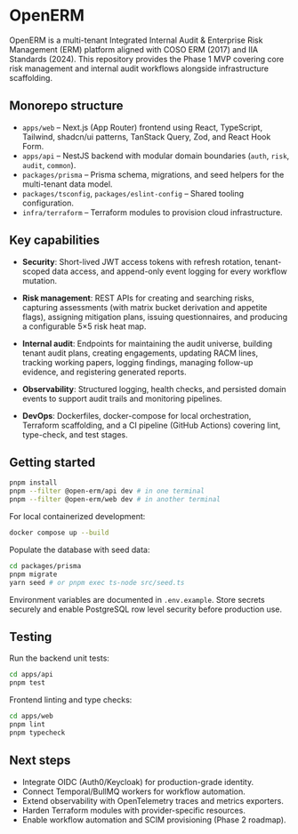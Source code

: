 # OpenERM

OpenERM is a multi-tenant Integrated Internal Audit & Enterprise Risk Management (ERM) platform
aligned with COSO ERM (2017) and IIA Standards (2024). This repository provides the Phase 1 MVP
covering core risk management and internal audit workflows alongside infrastructure scaffolding.

## Monorepo structure

- `apps/web` – Next.js (App Router) frontend using React, TypeScript, Tailwind, shadcn/ui patterns,
  TanStack Query, Zod, and React Hook Form.
- `apps/api` – NestJS backend with modular domain boundaries (`auth`, `risk`, `audit`, `common`).
- `packages/prisma` – Prisma schema, migrations, and seed helpers for the multi-tenant data model.
- `packages/tsconfig`, `packages/eslint-config` – Shared tooling configuration.
- `infra/terraform` – Terraform modules to provision cloud infrastructure.

## Key capabilities

- **Security**: Short-lived JWT access tokens with refresh rotation, tenant-scoped data access, and
  append-only event logging for every workflow mutation.
- **Risk management**: REST APIs for creating and searching risks, capturing assessments (with
  matrix bucket derivation and appetite flags), assigning mitigation plans, issuing questionnaires,
  and producing a configurable 5×5 risk heat map.
- **Internal audit**: Endpoints for maintaining the audit universe, building tenant audit plans,
  creating engagements, updating RACM lines, tracking working papers, logging findings, managing
  follow-up evidence, and registering generated reports.
- **Observability**: Structured logging, health checks, and persisted domain events to support audit
  trails and monitoring pipelines.

- **DevOps**: Dockerfiles, docker-compose for local orchestration, Terraform scaffolding, and a CI
  pipeline (GitHub Actions) covering lint, type-check, and test stages.

## Getting started

```sh
pnpm install
pnpm --filter @open-erm/api dev # in one terminal
pnpm --filter @open-erm/web dev # in another terminal
```

For local containerized development:

```sh
docker compose up --build
```

Populate the database with seed data:

```sh
cd packages/prisma
pnpm migrate
yarn seed # or pnpm exec ts-node src/seed.ts
```

Environment variables are documented in `.env.example`. Store secrets securely and enable PostgreSQL
row level security before production use.

## Testing

Run the backend unit tests:

```sh
cd apps/api
pnpm test
```

Frontend linting and type checks:

```sh
cd apps/web
pnpm lint
pnpm typecheck
```

## Next steps

- Integrate OIDC (Auth0/Keycloak) for production-grade identity.
- Connect Temporal/BullMQ workers for workflow automation.
- Extend observability with OpenTelemetry traces and metrics exporters.
- Harden Terraform modules with provider-specific resources.
- Enable workflow automation and SCIM provisioning (Phase 2 roadmap).

